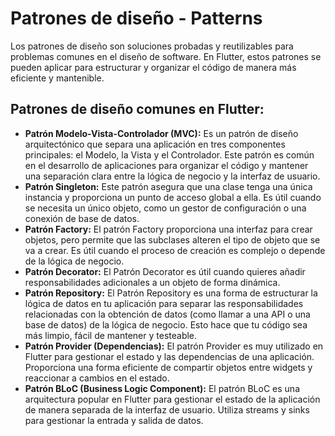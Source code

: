 # Patrones de diseño - Patterns

Los patrones de diseño son soluciones probadas y reutilizables para problemas comunes en el diseño de software. En Flutter, estos patrones se pueden aplicar para estructurar y organizar el código de manera más eficiente y mantenible.

## Patrones de diseño comunes en Flutter:
- **Patrón Modelo-Vista-Controlador (MVC):** Es un patrón de diseño arquitectónico que separa una aplicación en tres componentes principales: el Modelo, la Vista y el Controlador. Este patrón es común en el desarrollo de aplicaciones para organizar el código y mantener una separación clara entre la lógica de negocio y la interfaz de usuario. 
- **Patrón Singleton:** Este patrón asegura que una clase tenga una única instancia y proporciona un punto de acceso global a ella. Es útil cuando se necesita un único objeto, como un gestor de configuración o una conexión de base de datos.
- **Patrón Factory:** El patrón Factory proporciona una interfaz para crear objetos, pero permite que las subclases alteren el tipo de objeto que se va a crear. Es útil cuando el proceso de creación es complejo o depende de la lógica de negocio.
- **Patrón Decorator:** El Patrón Decorator es útil cuando quieres añadir responsabilidades adicionales a un objeto de forma dinámica.
- **Patrón Repository:** El Patrón Repository es una forma de estructurar la lógica de datos en tu aplicación para separar las responsabilidades relacionadas con la obtención de datos (como llamar a una API o una base de datos) de la lógica de negocio. Esto hace que tu código sea más limpio, fácil de mantener y testeable.
- **Patrón Provider (Dependencias):** El patrón Provider es muy utilizado en Flutter para gestionar el estado y las dependencias de una aplicación. Proporciona una forma eficiente de compartir objetos entre widgets y reaccionar a cambios en el estado.
- **Patrón BLoC (Business Logic Component):** El patrón BLoC es una arquitectura popular en Flutter para gestionar el estado de la aplicación de manera separada de la interfaz de usuario. Utiliza streams y sinks para gestionar la entrada y salida de datos.